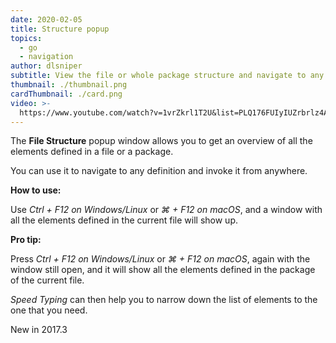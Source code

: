 ```yaml
---
date: 2020-02-05
title: Structure popup
topics:
  - go
  - navigation
author: dlsniper
subtitle: View the file or whole package structure and navigate to any element
thumbnail: ./thumbnail.png
cardThumbnail: ./card.png
video: >-
  https://www.youtube.com/watch?v=1vrZkrl1T2U&list=PLQ176FUIyIUZrbrlz4AY1V8VzBJKZyVlW&index=145
---
```


The **File Structure** popup window allows you to get an overview of all the elements defined in a file or a package.

You can use it to navigate to any definition and invoke it from anywhere.

**How to use:**

Use _Ctrl + F12 on Windows/Linux_ or _⌘ + F12 on macOS_, and a window with all
the elements defined in the current file will show up.

**Pro tip:**

Press _Ctrl + F12 on Windows/Linux_ or _⌘ + F12 on macOS_, again with the window
still open, and it will show all the elements defined in the package of the current file.

_Speed Typing_ can then help you to narrow down the list of elements to the one that you need.

<span class="tag is-rounded">New in 2017.3</span>

